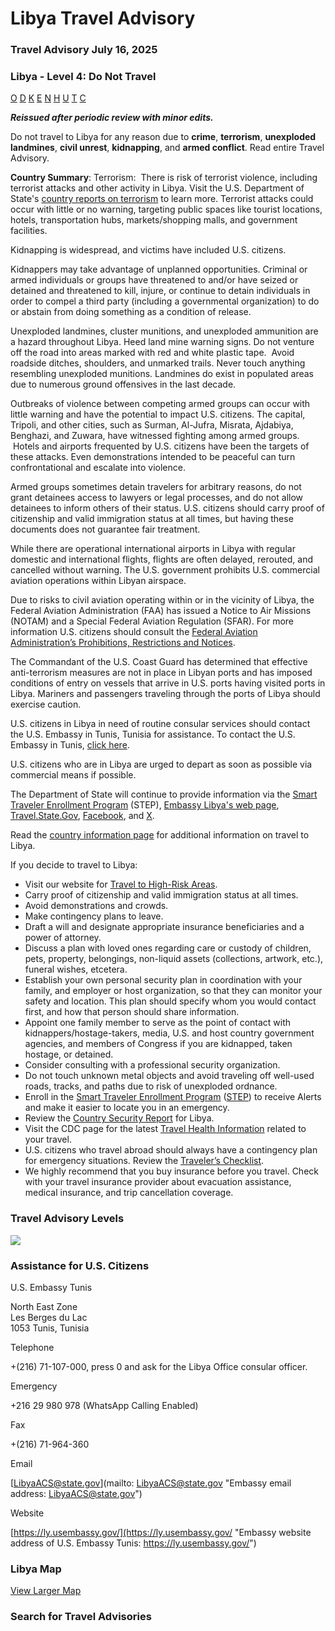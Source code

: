 # Libya Travel Advisory

### Travel Advisory July 16, 2025

### Libya - Level 4: Do Not Travel

[O](javascript:void(0); "Tool Tip: Other")
[D](javascript:void(0); "Tool Tip: Wrongful Detention")
[K](javascript:void(0); "Tool Tip: Kidnap and Hostage")
[E](javascript:void(0); "Tool Tip: Event")
[N](javascript:void(0); "Tool Tip: Disaster")
[H](javascript:void(0); "Tool Tip: Health")
[U](javascript:void(0); "Tool Tip: Civil Unrest")
[T](javascript:void(0); "Tool Tip: Terrorism")
[C](javascript:void(0); "Tool Tip: Crimes")

***Reissued after periodic review with minor edits.***

Do not travel to Libya for any reason due to **crime**, **terrorism**, **unexploded landmines**, **civil unrest**, **kidnapping**, and **armed conflict**. Read entire Travel Advisory.

**Country Summary**: Terrorism:  There is risk of terrorist violence, including terrorist attacks and other activity in Libya. Visit the U.S. Department of State's [country reports on terrorism](https://www.state.gov/reports/country-reports-on-terrorism-2023/libya/) to learn more. Terrorist attacks could occur with little or no warning, targeting public spaces like tourist locations, hotels, transportation hubs, markets/shopping malls, and government facilities.

Kidnapping is widespread, and victims have included U.S. citizens.

Kidnappers may take advantage of unplanned opportunities. Criminal or armed individuals or groups have threatened to and/or have seized or detained and threatened to kill, injure, or continue to detain individuals in order to compel a third party (including a governmental organization) to do or abstain from doing something as a condition of release.

Unexploded landmines, cluster munitions, and unexploded ammunition are a hazard throughout Libya. Heed land mine warning signs. Do not venture off the road into areas marked with red and white plastic tape.  Avoid roadside ditches, shoulders, and unmarked trails. Never touch anything resembling unexploded munitions. Landmines do exist in populated areas due to numerous ground offensives in the last decade.

Outbreaks of violence between competing armed groups can occur with little warning and have the potential to impact U.S. citizens. The capital, Tripoli, and other cities, such as Surman, Al-Jufra, Misrata, Ajdabiya, Benghazi, and Zuwara, have witnessed fighting among armed groups.  Hotels and airports frequented by U.S. citizens have been the targets of these attacks. Even demonstrations intended to be peaceful can turn confrontational and escalate into violence.

Armed groups sometimes detain travelers for arbitrary reasons, do not grant detainees access to lawyers or legal processes, and do not allow detainees to inform others of their status. U.S. citizens should carry proof of citizenship and valid immigration status at all times, but having these documents does not guarantee fair treatment.

While there are operational international airports in Libya with regular domestic and international flights, flights are often delayed, rerouted, and cancelled without warning. The U.S. government prohibits U.S. commercial aviation operations within Libyan airspace.

Due to risks to civil aviation operating within or in the vicinity of Libya, the Federal Aviation Administration (FAA) has issued a Notice to Air Missions (NOTAM) and a Special Federal Aviation Regulation (SFAR). For more information U.S. citizens should consult the [Federal Aviation Administration’s Prohibitions, Restrictions and Notices](https://www.faa.gov/air_traffic/publications/us_restrictions/).

The Commandant of the U.S. Coast Guard has determined that effective anti-terrorism measures are not in place in Libyan ports and has imposed conditions of entry on vessels that arrive in U.S. ports having visited ports in Libya. Mariners and passengers traveling through the ports of Libya should exercise caution.

U.S. citizens in Libya in need of routine consular services should contact the U.S. Embassy in Tunis, Tunisia for assistance. To contact the U.S. Embassy in Tunis, [click here](https://tn.usembassy.gov/u-s-citizen-services/).

U.S. citizens who are in Libya are urged to depart as soon as possible via commercial means if possible.

The Department of State will continue to provide information via the [Smart Traveler Enrollment Program](https://mytravel.state.gov/s/step) (STEP), [Embassy Libya's web page](https://ly.usembassy.gov/), [Travel.State.Gov](https://travel.state.gov/content/travel.html), [Facebook](https://www.facebook.com/travelgov/), and [X](https://x.com/TravelGov).

Read the [country information page](https://travel.state.gov/content/travel/en/international-travel/International-Travel-Country-Information-Pages/Libya.html) for additional information on travel to Libya.

If you decide to travel to Libya:

* Visit our website for [Travel to High-Risk Areas](https://travel.state.gov/content/travel/en/international-travel/before-you-go/travelers-with-special-considerations/high-risk-travelers.html).
* Carry proof of citizenship and valid immigration status at all times.
* Avoid demonstrations and crowds.
* Make contingency plans to leave.
* Draft a will and designate appropriate insurance beneficiaries and a power of attorney.
* Discuss a plan with loved ones regarding care or custody of children, pets, property, belongings, non-liquid assets (collections, artwork, etc.), funeral wishes, etcetera.
* Establish your own personal security plan in coordination with your family, and employer or host organization, so that they can monitor your safety and location. This plan should specify whom you would contact first, and how that person should share information.
* Appoint one family member to serve as the point of contact with kidnappers/hostage-takers, media, U.S. and host country government agencies, and members of Congress if you are kidnapped, taken hostage, or detained.
* Consider consulting with a professional security organization.
* Do not touch unknown metal objects and avoid traveling off well-used roads, tracks, and paths due to risk of unexploded ordnance.
* Enroll in the [Smart Traveler Enrollment Program](https://step.state.gov/step/) ([STEP](https://step.state.gov/step/)) to receive Alerts and make it easier to locate you in an emergency.
* Review the [Country Security Report](https://www.osac.gov/Content/Browse/Report?subContentTypes=Country%20Security%20Report) for Libya.
* Visit the CDC page for the latest [Travel Health Information](https://wwwnc.cdc.gov/travel/destinations/list) related to your travel.
* U.S. citizens who travel abroad should always have a contingency plan for emergency situations. Review the [Traveler’s Checklist](https://travel.state.gov/content/travel/en/international-travel/before-you-go/travelers-checklist.html).
* We highly recommend that you buy insurance before you travel. Check with your travel insurance provider about evacuation assistance, medical insurance, and trip cancellation coverage.

### Travel Advisory Levels

[![](/content/dam/NEWTravelAssets/images/travel-levelv2.svg)](/content/travel/en/international-travel/before-you-go/about-our-new-products.html "Travel Advisory Levels")

### Assistance for U.S. Citizens

U.S. Embassy Tunis

North East Zone  
Les Berges du Lac  
1053 Tunis, Tunisia

Telephone

+(216) 71-107-000, press 0 and ask for the Libya Office consular officer.

Emergency

+216 29 980 978 (WhatsApp Calling Enabled)

Fax

+(216) 71-964-360

Email

[LibyaACS@state.gov](mailto: LibyaACS@state.gov "Embassy email address: LibyaACS@state.gov")

Website

[https://ly.usembassy.gov/](https://ly.usembassy.gov/ "Embassy website address of U.S. Embassy Tunis: https://ly.usembassy.gov/")

### Libya Map

[View Larger Map](https://travelmaps.state.gov/TSGMap/?extent=1.580182887,19.030799321,34.825634788,34.52818254 "Map of Libya")



### Search for Travel Advisories